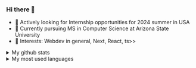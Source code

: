 ### Hi there 👋

- 🔭 Actively looking for Internship opportunities for 2024 summer in USA
- 🌱 Currently pursuing MS in Computer Science at Arizona State University
- 📖 Interests: Webdev in general, Next, React, ts>>


<details>
  <summary>My github stats</summary>
  
  <img src="https://github-readme-stats.vercel.app/api?username=anujjoshi63&count_private=false&theme=react&hide_border=0" />
</details>

<details>
  <summary>My most used languages</summary>
  
  <img src="https://github-readme-stats.vercel.app/api/top-langs/?username=anujjoshi63&count_private=false&theme=react&hide_border=1" />
</details>

